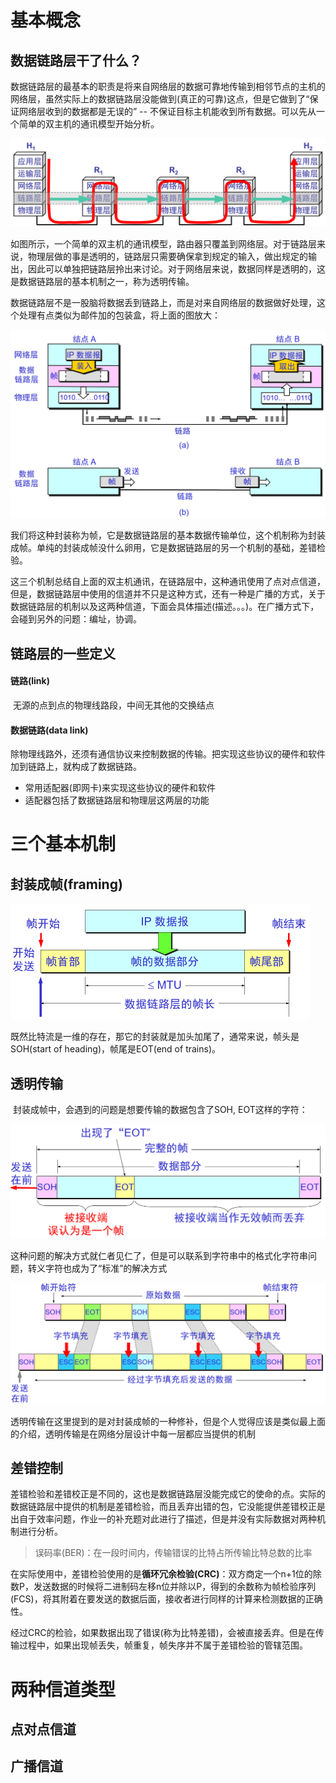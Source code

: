 # 基本概念

## 数据链路层干了什么？

​	数据链路层的最基本的职责是将来自网络层的数据可靠地传输到相邻节点的主机的网络层，虽然实际上的数据链路层没能做到(真正的可靠)这点，但是它做到了“保证网络层收到的数据都是无误的” -- 不保证目标主机能收到所有数据。可以先从一个简单的双主机的通讯模型开始分析。

<img src="3 数据链路层.assets/1569941487949.png" alt="1569941487949" style="zoom: 50%;" />

​	如图所示，一个简单的双主机的通讯模型，路由器只覆盖到网络层。对于链路层来说，物理层做的事是透明的，链路层只需要确保拿到规定的输入，做出规定的输出，因此可以单独把链路层拎出来讨论。对于网络层来说，数据同样是透明的，这是数据链路层的基本机制之一，称为透明传输。

​	数据链路层不是一股脑将数据丢到链路上，而是对来自网络层的数据做好处理，这个处理有点类似为邮件加的包装盒，将上面的图放大：

<img src="3 数据链路层.assets/1569942597199.png" alt="1569942597199" style="zoom:50%;" />

​	我们将这种封装称为帧，它是数据链路层的基本数据传输单位，这个机制称为封装成帧。单纯的封装成帧没什么卵用，它是数据链路层的另一个机制的基础，差错检验。

​	这三个机制总结自上面的双主机通讯，在链路层中，这种通讯使用了点对点信道，但是，数据链路层中使用的信道并不只是这种方式，还有一种是广播的方式，关于数据链路层的机制以及这两种信道，下面会具体描述(描述。。。)。在广播方式下，会碰到另外的问题：编址，协调。

## 链路层的一些定义

#### 链路(link)

​	无源的点到点的物理线路段，中间无其他的交换结点

#### 数据链路(data link)

​	除物理线路外，还须有通信协议来控制数据的传输。把实现这些协议的硬件和软件加到链路上，就构成了数据链路。

- 常用适配器(即网卡)来实现这些协议的硬件和软件
- 适配器包括了数据链路层和物理层这两层的功能

# 三个基本机制

## 封装成帧(framing)

​	<img src="3 数据链路层.assets/1570086264809.png" alt="1570086264809" style="zoom:50%;" />

​	既然比特流是一维的存在，那它的封装就是加头加尾了，通常来说，帧头是SOH(start of heading)，帧尾是EOT(end of trains)。

## 透明传输

​	封装成帧中，会遇到的问题是想要传输的数据包含了SOH, EOT这样的字符：

<img src="3 数据链路层.assets/1570086622080.png" alt="1570086622080" style="zoom:50%;" />

​	这种问题的解决方式就仁者见仁了，但是可以联系到字符串中的格式化字符串问题，转义字符也成为了“标准”的解决方式

<img src="3 数据链路层.assets/1570086849046.png" alt="1570086849046" style="zoom:50%;" />

​	透明传输在这里提到的是对封装成帧的一种修补，但是个人觉得应该是类似最上面的介绍，透明传输是在网络分层设计中每一层都应当提供的机制

## 差错控制

​	差错检验和差错校正是不同的，这也是数据链路层没能完成它的使命的点。实际的数据链路层中提供的机制是差错检验，而且丢弃出错的包，它没能提供差错校正是出自于效率问题，作业一的补充题对此进行了描述，但是并没有实际数据对两种机制进行分析。

>  误码率(BER)：在一段时间内，传输错误的比特占所传输比特总数的比率

​	在实际使用中，差错检验使用的是**循环冗余检验(CRC)**：双方商定一个n+1位的除数P，发送数据的时候将二进制码左移n位并除以P，得到的余数称为帧检验序列(FCS)，将其附着在要发送的数据后面，接收者进行同样的计算来检测数据的正确性。

​	经过CRC的检验，如果数据出现了错误(称为比特差错)，会被直接丢弃。但是在传输过程中，如果出现帧丢失，帧重复，帧失序并不属于差错检验的管辖范围。

# 两种信道类型

## 点对点信道

## 广播信道

